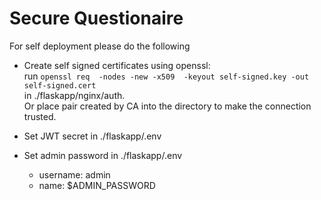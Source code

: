 # Secure Questionaire

For self deployment please do the following 

- Create self signed certificates using openssl: <br> run
```openssl req  -nodes -new -x509  -keyout self-signed.key -out self-signed.cert``` <br>
in ./flaskapp/nginx/auth. <br>
Or place pair created by CA into the directory to make the connection trusted.

- Set JWT secret in ./flaskapp/.env

- Set admin password in ./flaskapp/.env
    - username: admin
    - name: $ADMIN_PASSWORD
